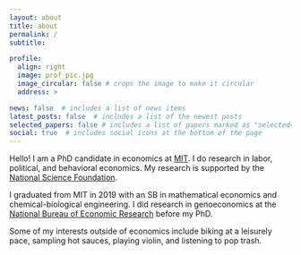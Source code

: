 ```yaml
---
layout: about
title: about
permalink: /
subtitle: 

profile:
  align: right
  image: prof_pic.jpg
  image_circular: false # crops the image to make it circular
  address: >

news: false  # includes a list of news items
latest_posts: false  # includes a list of the newest posts
selected_papers: false # includes a list of papers marked as "selected={true}"
social: true  # includes social icons at the bottom of the page
---
```


Hello! I am a PhD candidate in economics at [MIT](https://economics.mit.edu/). I do research in labor, political, and behavioral economics. My research is supported by the [National Science Foundation](https://www.nsfgrfp.org/). 

I graduated from MIT in 2019 with an SB in mathematical economics and chemical-biological engineering. I did research in genoeconomics at the [National Bureau of Economic Research](https://www.nber.org/) before my PhD. 

Some of my interests outside of economics include biking at a leisurely pace, sampling hot sauces, playing violin, and listening to pop trash. 
